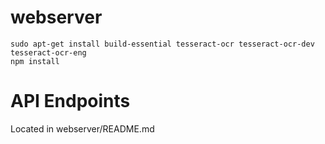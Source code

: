 # webserver
```
sudo apt-get install build-essential tesseract-ocr tesseract-ocr-dev tesseract-ocr-eng
npm install
```
# API Endpoints
Located in webserver/README.md

